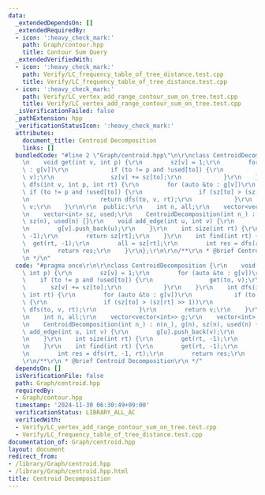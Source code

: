```yaml
---
data:
  _extendedDependsOn: []
  _extendedRequiredBy:
  - icon: ':heavy_check_mark:'
    path: Graph/contour.hpp
    title: Contour Sum Query
  _extendedVerifiedWith:
  - icon: ':heavy_check_mark:'
    path: Verify/LC_frequency_table_of_tree_distance.test.cpp
    title: Verify/LC_frequency_table_of_tree_distance.test.cpp
  - icon: ':heavy_check_mark:'
    path: Verify/LC_vertex_add_range_contour_sum_on_tree.test.cpp
    title: Verify/LC_vertex_add_range_contour_sum_on_tree.test.cpp
  _isVerificationFailed: false
  _pathExtension: hpp
  _verificationStatusIcon: ':heavy_check_mark:'
  attributes:
    document_title: Centroid Decomposition
    links: []
  bundledCode: "#line 2 \"Graph/centroid.hpp\"\n\r\nclass CentroidDecomposition {\r\
    \n    void get(int v, int p) {\r\n        sz[v] = 1;\r\n        for (auto &to\
    \ : g[v])\r\n            if (to != p and !used[to]) {\r\n                get(to,\
    \ v);\r\n                sz[v] += sz[to];\r\n            }\r\n    }\r\n    int\
    \ dfs(int v, int p, int rt) {\r\n        for (auto &to : g[v])\r\n           \
    \ if (to != p and !used[to]) {\r\n                if (sz[to] > (sz[rt] >> 1))\r\
    \n                    return dfs(to, v, rt);\r\n            }\r\n        return\
    \ v;\r\n    }\r\n\r\n  public:\r\n    int n, all;\r\n    vector<vector<int>> g;\r\
    \n    vector<int> sz, used;\r\n    CentroidDecomposition(int n_) : n(n_), g(n),\
    \ sz(n), used(n) {}\r\n    void add_edge(int u, int v) {\r\n        g[u].push_back(v);\r\
    \n        g[v].push_back(u);\r\n    }\r\n    int size(int rt) {\r\n        get(rt,\
    \ -1);\r\n        return sz[rt];\r\n    }\r\n    int find(int rt) {\r\n      \
    \  get(rt, -1);\r\n        all = sz[rt];\r\n        int res = dfs(rt, -1, rt);\r\
    \n        return res;\r\n    }\r\n};\r\n\r\n/**\r\n * @brief Centroid Decomposition\r\
    \n */\n"
  code: "#pragma once\r\n\r\nclass CentroidDecomposition {\r\n    void get(int v,\
    \ int p) {\r\n        sz[v] = 1;\r\n        for (auto &to : g[v])\r\n        \
    \    if (to != p and !used[to]) {\r\n                get(to, v);\r\n         \
    \       sz[v] += sz[to];\r\n            }\r\n    }\r\n    int dfs(int v, int p,\
    \ int rt) {\r\n        for (auto &to : g[v])\r\n            if (to != p and !used[to])\
    \ {\r\n                if (sz[to] > (sz[rt] >> 1))\r\n                    return\
    \ dfs(to, v, rt);\r\n            }\r\n        return v;\r\n    }\r\n\r\n  public:\r\
    \n    int n, all;\r\n    vector<vector<int>> g;\r\n    vector<int> sz, used;\r\
    \n    CentroidDecomposition(int n_) : n(n_), g(n), sz(n), used(n) {}\r\n    void\
    \ add_edge(int u, int v) {\r\n        g[u].push_back(v);\r\n        g[v].push_back(u);\r\
    \n    }\r\n    int size(int rt) {\r\n        get(rt, -1);\r\n        return sz[rt];\r\
    \n    }\r\n    int find(int rt) {\r\n        get(rt, -1);\r\n        all = sz[rt];\r\
    \n        int res = dfs(rt, -1, rt);\r\n        return res;\r\n    }\r\n};\r\n\
    \r\n/**\r\n * @brief Centroid Decomposition\r\n */"
  dependsOn: []
  isVerificationFile: false
  path: Graph/centroid.hpp
  requiredBy:
  - Graph/contour.hpp
  timestamp: '2024-11-30 06:30:49+09:00'
  verificationStatus: LIBRARY_ALL_AC
  verifiedWith:
  - Verify/LC_vertex_add_range_contour_sum_on_tree.test.cpp
  - Verify/LC_frequency_table_of_tree_distance.test.cpp
documentation_of: Graph/centroid.hpp
layout: document
redirect_from:
- /library/Graph/centroid.hpp
- /library/Graph/centroid.hpp.html
title: Centroid Decomposition
---
```


